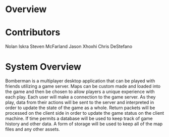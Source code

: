 # Overview


# Contributors
Nolan Iskra
Steven McFarland
Jason Xhoxhi
Chris DeStefano

# System Overview
 
Bomberman is a multiplayer desktop application that can be played with friends utilizing a game server. Maps can be custom made and loaded into the game and then be chosen to allow players a unique experience with each play.
Each user will make a connection to the game server. As they play, data from their actions will be sent to the server and interpreted in order to update the state of the game as a whole. Return packets will be processed on the client side in order to update the game status on the client machine. If time permits a database will be used to keep track of game history and other data. A form of storage will be used to keep all of the map files and any other assets.
